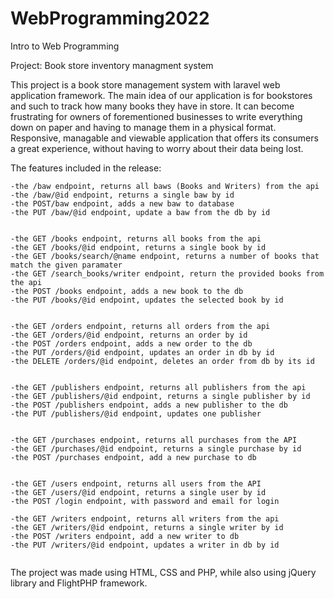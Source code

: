 # WebProgramming2022
Intro to Web Programming

Project: Book store inventory managment system 

This project is a book store management system with laravel web application framework. The main idea of our application is for bookstores and such to track how many books they have in store.
It can become frustrating for owners of forementioned businesses to write everything down on paper and having to manage them in a physical format. Responsive,  managable and viewable application that offers its consumers a great experience, without having to worry about their data being lost.

The features included in the release:

```
-the /baw endpoint, returns all baws (Books and Writers) from the api 
-the /baw/@id endpoint, returns a single baw by id
-the POST/baw endpoint, adds a new baw to database
-the PUT /baw/@id endpoint, update a baw from the db by id


-the GET /books endpoint, returns all books from the api
-the GET /books/@id endpoint, returns a single book by id
-the GET /books/search/@name endpoint, returns a number of books that match the given paramater
-the GET /search_books/writer endpoint, return the provided books from the api
-the POST /books endpoint, adds a new book to the db
-the PUT /books/@id endpoint, updates the selected book by id


-the GET /orders endpoint, returns all orders from the api
-the GET /orders/@id endpoint, returns an order by id
-the POST /orders endpoint, adds a new order to the db
-the PUT /orders/@id endpoint, updates an order in db by id
-the DELETE /orders/@id endpoint, deletes an order from db by its id


-the GET /publishers endpoint, returns all publishers from the api
-the GET /publishers/@id endpoint, returns a single publisher by id
-the POST /publishers endpoint, adds a new publisher to the db
-the PUT /publishers/@id endpoint, updates one publisher


-the GET /purchases endpoint, returns all purchases from the API
-the GET /purchases/@id endpoint, returns a single purchase by id
-the POST /purchases endpoint, add a new purchase to db


-the GET /users endpoint, returns all users from the API
-the GET /users/@id endpoint, returns a single user by id
-the POST /login endpoint, with password and email for login

-the GET /writers endpoint, returns all writers from the api
-the GET /writers/@id endpoint, returns a single writer by id
-the POST /writers endpoint, add a new writer to db
-the PUT /writers/@id endpoint, updates a writer in db by id


```

The project was made using HTML, CSS and PHP, while also using jQuery library and FlightPHP framework. 